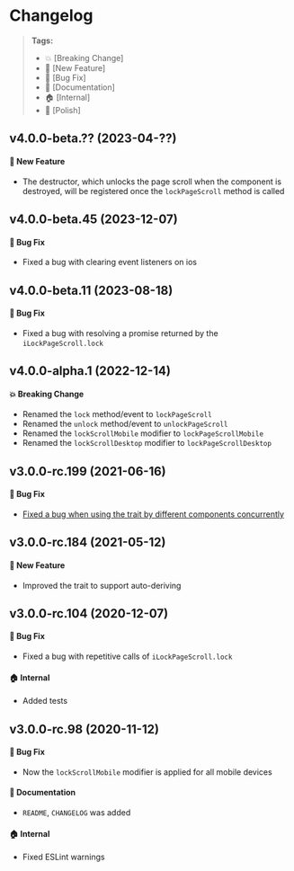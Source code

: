 Changelog
=========

> **Tags:**
> - :boom:       [Breaking Change]
> - :rocket:     [New Feature]
> - :bug:        [Bug Fix]
> - :memo:       [Documentation]
> - :house:      [Internal]
> - :nail_care:  [Polish]

## v4.0.0-beta.?? (2023-04-??)

#### :rocket: New Feature

* The destructor, which unlocks the page scroll when the component is destroyed, will be registered once the `lockPageScroll` method is called

## v4.0.0-beta.45 (2023-12-07)

#### :bug: Bug Fix

* Fixed a bug with clearing event listeners on ios

## v4.0.0-beta.11 (2023-08-18)

#### :bug: Bug Fix

* Fixed a bug with resolving a promise returned by the `iLockPageScroll.lock`

## v4.0.0-alpha.1 (2022-12-14)

#### :boom: Breaking Change

* Renamed the `lock` method/event to `lockPageScroll`
* Renamed the `unlock` method/event to `unlockPageScroll`
* Renamed the `lockScrollMobile` modifier to `lockPageScrollMobile`
* Renamed the `lockScrollDesktop` modifier to `lockPageScrollDesktop`

## v3.0.0-rc.199 (2021-06-16)

#### :bug: Bug Fix

* [Fixed a bug when using the trait by different components concurrently](https://github.com/V4Fire/Client/issues/549)

## v3.0.0-rc.184 (2021-05-12)

#### :rocket: New Feature

* Improved the trait to support auto-deriving

## v3.0.0-rc.104 (2020-12-07)

#### :bug: Bug Fix

* Fixed a bug with repetitive calls of `iLockPageScroll.lock`

#### :house: Internal

* Added tests

## v3.0.0-rc.98 (2020-11-12)

#### :bug: Bug Fix

* Now the `lockScrollMobile` modifier is applied for all mobile devices

#### :memo: Documentation

* `README`, `CHANGELOG` was added

#### :house: Internal

* Fixed ESLint warnings
